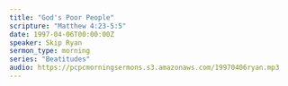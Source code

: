 ```yaml
---
title: "God's Poor People"
scripture: "Matthew 4:23-5:5"
date: 1997-04-06T00:00:00Z
speaker: Skip Ryan
sermon_type: morning
series: "Beatitudes"
audio: https://pcpcmorningsermons.s3.amazonaws.com/19970406ryan.mp3 
---
```



